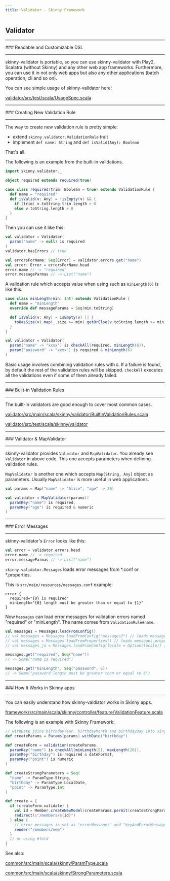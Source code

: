 ```yaml
---
title: Validator - Skinny Framework
---
```


## Validator

<hr/>
### Readable and Customizable DSL
<hr/>

skinny-validator is portable, so you can use skinny-validator with Play2, Scalatra (without Skinny) and any other web app frameworks. Furthermore, you can use it in not only web apps but also any other applications (batch operation, cli and so on).

You can see simple usage of skinny-validator here:

[validator/src/test/scala/UsageSpec.scala](https://github.com/skinny-framework/skinny-framework/blob/develop/validator/src/test/scala/UsageSpec.scala)

<hr/>
### Creating New Validation Rule
<hr/>

The way to create new validation rule is pretty simple:

- extend `skinny.validator.ValidationRule` trait
- implement `def name: String` and `def isValid(Any): Boolean`

That's all.

The following is an example from the built-in validations.

```scala
import skinny.validator._

object required extends required(true)

case class required(trim: Boolean = true) extends ValidationRule {
  def name = "required"
  def isValid(v: Any) = !isEmpty(v) && {
    if (trim) v.toString.trim.length > 0
    else v.toString.length > 0
  }
}
```
Then you can use it like this:

```scala
val validator = Validator(
  param("name" -> null) is required
)
validator.hasErrors // true

val errorsForName: Seq[Error] = validator.errors.get("name")
val error: Error = errorsForName.head
error.name // -> "required"
error.messageParmas // -> List("name")
```

A validation rule which accepts value when using such as `minLength(6)` is like this:

```scala
case class minLength(min: Int) extends ValidationRule {
  def name = "minLength"
  override def messageParams = Seq(min.toString)

  def isValid(v: Any) = isEmpty(v) || {
    toHasSize(v).map(_.size >= min).getOrElse(v.toString.length >= min)
  }
}

val validator = Validator(
  param("name" -> "xxxx") is checkAll(required, minLength(6)),
  param("password" -> "xxxx") is required & minLength(6)
)
```

Basic usage involves combining validation rules with `&`. If a failure is found, by default the rest of the validation rules will be skipped. `checkAll` executes all the validations even if some of them already failed.

<hr/>
### Built-in Validation Rules
<hr/>

The built-in validators are good enough to cover most common cases.

[validator/src/main/scala/skinny/validator/BuiltinValidationRules.scala](https://github.com/skinny-framework/skinny-framework/blob/master/validator/src/main/scala/skinny/validator/BuiltinValidationRules.scala)

[validator/src/test/scala/skinny/validator](https://github.com/skinny-framework/skinny-framework/tree/master/validator/src/test/scala/skinny/validator)


<hr/>
### Validator & MapValidator
<hr/>

skinny-validator provides `Validator` and `MapValidator`. You already see `Validator` in above code. This one accepts parameters when defining validation rules.

`MapValidator` is another one which accepts `Map[String, Any]` object as parameters. Usually `MapValidator` is more useful in web applications.

```scala
val params = Map("name" -> "Alice", "age" -> 20)

val validator = MapValidator(params)(
  paramKey("name") is required,
  paramKey("age") is required & numeric
)
```

<hr/>
### Error Messages
<hr/>

skinny-validator's `Error` looks like this:

```scala
val error = validator.errors.head
error.name // -> required
error.messageParmas // -> List("name")
```

`skinny.validator.Messages` loads error messages from *.conf or *.properties.

This is `src/main/resources/messages.conf` example:

```
error {
  required="{0} is required"
  minLength="{0} length must be greater than or equal to {1}"
}
```

Now `Messages` can load error messages for validation errors named "required" or "minLength". The name comes from `ValidationRule#name`.

```scala
val messages = Messages.loadFromConfig()
// val messages = Messages.loadFromConfig("messages2") // loads messages2.conf
// val messages = Messages.loadFromProperties() // loads messages.properties
// val messages_ja = Messages.loadFromConfig(locale = Option(locale)) // loads messages_ja.conf

messages.get("required", Seq("name")) 
// -> Some("name is required")

messages.get("minLength", Seq("password", 6)) 
// -> Some("password length must be greater than or equal to 6")
```

<hr/>
### How It Works in Skinny apps
<hr/>

You can easily understand how skinny-valdiator works in Skinny apps.

[framework/src/main/scala/skinny/controller/feature/ValidationFeature.scala](https://github.com/skinny-framework/skinny-framework/blob/develop/framework/src/main/scala/skinny/controller/feature/ValidationFeature.scala)

The following is an example with Skinny Framework:

```scala
// withDate joins birthdayYear, birthdayMonth and birthdayDay into single birthday
def createParams = Params(params).withDate("birthday")

def createForm = validation(createParams,
  paramKey("name") is checkAll(minLength(5), maxLength(20)),
  paramKey("birthday") is required & dateFormat,
  paramKey("point") is numeric
)

def createStrongParameters = Seq(
  "name" -> ParamType.String,
  "birthday" -> ParamType.LocalDate,
  "point" -> ParamType.Int
)

def create = {
  if (createForm.validate) {
    val id = Member.createNewModel(createParams.permit(createStrongParameters))
    redirect(s"/members/${id}")
  } else {
    // error messages is set as "errorMessages" and "keyAndErrorMessages"
    render("/members/new")
  }
  // or using #fold
}
```

See also:

[common/src/main/scala/skinny/ParamType.scala](https://github.com/skinny-framework/skinny-framework/blob/develop/common/src/main/scala/skinny/ParamType.scala)

[common/src/main/scala/skinny/StrongParameters.scala](https://github.com/skinny-framework/skinny-framework/blob/develop/common/src/main/scala/skinny/StrongParameters.scala)



